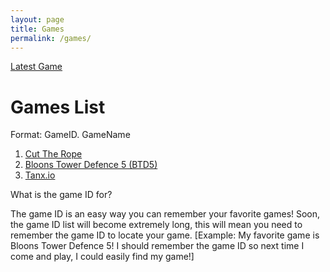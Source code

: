 ```yaml
---
layout: page
title: Games
permalink: /games/
---
```

<head>
<link rel="stylesheet" type="text/css" href="games.css">
</head>

<a href="latest"> Latest Game</a>

<h1> Games List </h1>
<p>Format: GameID. GameName<p>
<ol type="1">
<li><a href="cuttherope"> Cut The Rope </a></li>
<li><a href="btd5"> Bloons Tower Defence 5 (BTD5) </a> </li>
<li><a href="tanx.io"> Tanx.io </a> </li>
</ol>
<p>What is the game ID for?</p>
<p>The game ID is an easy way you can remember your favorite games! Soon, the game ID list will become extremely long, this will mean you need to remember the game ID to locate your game. [Example: My favorite game is Bloons Tower Defence 5! I should remember the game ID so next time I come and play, I could easily find my game!]
